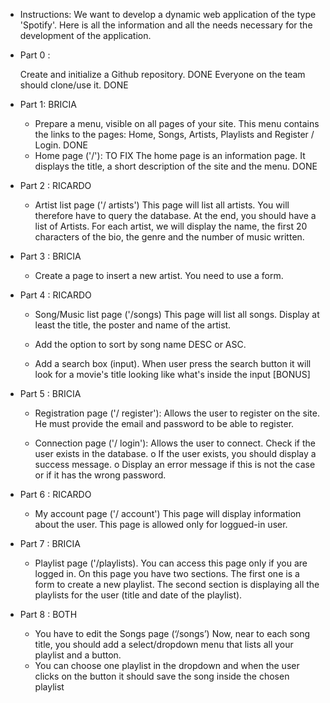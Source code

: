 * Instructions:
    We want to develop a dynamic web application of the type 'Spotify'.
    Here is all the information and all the needs necessary for the development of the
    application.

* Part 0 :

    Create and initialize a Github repository. DONE
    Everyone on the team should clone/use it. DONE

* Part 1: BRICIA
    - Prepare a menu, visible on all pages of your site. This menu contains the
    links to the pages: Home, Songs, Artists, Playlists and Register / Login. DONE
    - Home page ('/'): TO FIX
    The home page is an information page. It displays the title, a
    short description of the site and the menu. DONE

* Part 2 : RICARDO
    - Artist list page ('/ artists')
    This page will list all artists. You will therefore have to query the database.
    At the end, you should have a list of Artists.
    For each artist, we will display the name, the first 20 characters of the bio,
    the genre and the number of music written.

* Part 3 : BRICIA
    - Create a page to insert a new artist.
    You need to use a form.

* Part 4 : RICARDO
    - Song/Music list page ('/songs)
    This page will list all songs.
    Display at least the title, the poster and name of the artist.

    - Add the option to sort by song name DESC or ASC.

    - Add a search box (input). When user press the search button it will look for a movie's title looking like what's inside the input [BONUS]

* Part 5 : BRICIA
    - Registration page ('/ register'):
    Allows the user to register on the site. He must provide the email and
    password to be able to register.

    - Connection page ('/ login'):
    Allows the user to connect.
    Check if the user exists in the database.
    o If the user exists, you should display a success message.
    o Display an error message if this is not the case or if it has the
    wrong password.

* Part 6 : RICARDO
    - My account page ('/ account')
    This page will display information about the user.
    This page is allowed only for loggued-in user.

* Part 7 : BRICIA
    - Playlist page ('/playlists).
    You can access this page only if you are logged in.
    On this page you have two sections.
    The first one is a form to create a new playlist.
    The second section is displaying all the playlists for the user (title and date of
    the playlist).

* Part 8 : BOTH
    - You have to edit the Songs page (‘/songs’)
    Now, near to each song title, you should add a select/dropdown menu that
    lists all your playlist and a button.
    - You can choose one playlist in the dropdown and when the user clicks on the
    button it should save the song inside the chosen playlist
